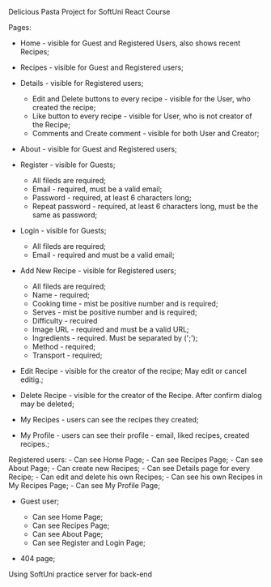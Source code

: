 Delicious Pasta Project for SoftUni React Course

Pages:
- Home - visible for Guest and Registered Users, also shows recent Recipes;

- Recipes - visible for Guest and Registered users;

- Details - visible for Registered users;
    - Edit and Delete buttons to every recipe - visible for the User, who created the recipe;
    - Like button to every recipe - visible for User, who is not creator of the Recipe;
    - Comments and Create comment - visible for both User and Creator;

- About - visible for Guest and Registered users;

- Register - visible for Guests;
    - All fileds are required;
    - Email - required, must be a valid email;
    - Password - required, at least 6 characters long;
    - Repeat password - required, at least 6 characters long, must be the same as password;

- Login - visible for Guests;
    - All fileds are required;
    - Email - required and must be a valid email;

- Add New Recipe - visible for Registered users;
    - All fileds are required;
    - Name - required;
    - Cooking time - mist be positive number and is required;
    - Serves - mist be positive number and is required;
    - Difficulty - recuired
    - Image URL - required and must be a valid URL;
    - Ingredients - required. Must be separated by (';');
    - Method - required;
    - Transport - required;
   
- Edit Recipe - visible for the creator of the recipe; May edit or cancel editig.;

- Delete Recipe - visible for the creator of the Recipe. After confirm dialog may be deleted;

- My Recipes - users can see the recipes they created;

- My Profile - users can see their profile - email, liked recipes, created recipes.;

Registered users:
    - Can see Home Page;
    - Can see Recipes Page;
    - Can see About Page;
    - Can create new Recipes;
    - Can see Details page for every Recipe;
    - Can edit and delete his own Recipes;
    - Can see his own Recipes in My Recipes Page;
    - Can see My Profile Page;

- Guest user;
    - Can see Home Page;    
    - Can see Recipes Page;
    - Can see About Page;
    - Can see Register and Login Page;

- 404 page; 




Using SoftUni practice server for back-end